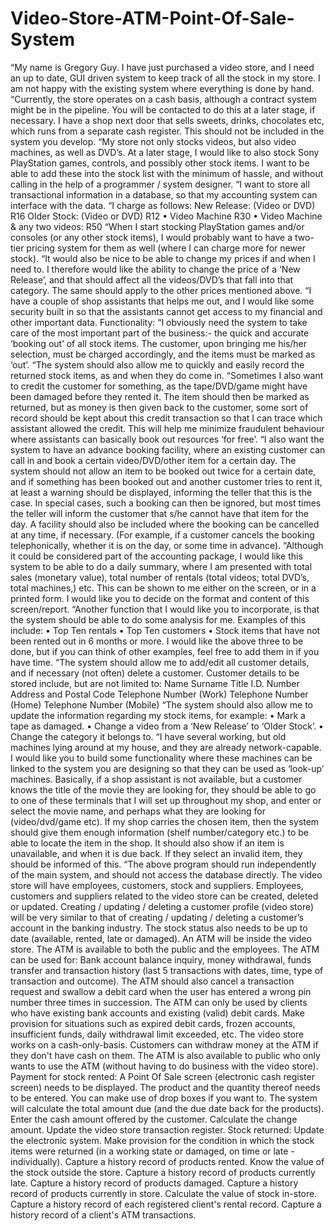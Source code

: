 # Video-Store-ATM-Point-Of-Sale-System
“My name is Gregory Guy. I have just purchased a video store, and I need an up to date, GUI driven system to keep track of all the stock in my store. I am not happy with the existing system where everything is done by hand.  “Currently, the store operates on a cash basis, although a contract system might be in the pipeline. You will be contacted to do this at a later stage, if necessary. I have a shop next door that sells sweets, drinks, chocolates etc, which runs from a separate cash register. This should not be included in the system you develop.  “My store not only stocks videos, but also video machines, as well as DVD’s.  At a later stage, I would like to also stock Sony PlayStation games, controls, and possibly other stock items. I want to be able to add these into the stock list with the minimum of hassle, and without calling in the help of a programmer / system designer.  “I want to store all transactional information in a database, so that my accounting system can interface with the data.  “I charge as follows: New Release: (Video or DVD)		R16 Older Stock: (Video or DVD)		R12 •	Video Machine					R30 •	Video Machine &amp; any two videos:	R50  “When I start stocking PlayStation games and/or consoles (or any other stock items), I would probably want to have a two-tier pricing system for them as well (where I can charge more for newer stock).  “It would also be nice to be able to change my prices if and when I need to. I therefore would like the ability to change the price of a ‘New Release’, and that should affect all the videos/DVD’s that fall into that category. The same should apply to the other prices mentioned above.  “I have a couple of shop assistants that helps me out, and I would like some security built in so that the assistants cannot get access to my financial and other important data.   Functionality:  “I obviously need the system to take care of the most important part of the business:- the quick and accurate ‘booking out’ of all stock items. The customer, upon bringing me his/her selection, must be charged accordingly, and the items must be marked as ‘out’.  “The system should also allow me to quickly and easily record the returned stock items, as and when they do come in.   “Sometimes I also want to credit the customer for something, as the tape/DVD/game might have been damaged before they rented it. The item should then be marked as returned, but as money is then given back to the customer, some sort of record should be kept about this credit transaction so that I can trace which assistant allowed the credit. This will help me minimize fraudulent behaviour where assistants can basically book out resources ‘for free’.  “I also want the system to have an advance booking facility, where an existing customer can call in and book a certain video/DVD/other item for a certain day. The system should not allow an item to be booked out twice for a certain date, and if something has been booked out and another customer tries to rent it, at least a warning should be displayed, informing the teller that this is the case. In special cases, such a booking can then be ignored, but most times the teller will inform the customer that s/he cannot have that item for the day. A facility should also be included where the booking can be cancelled at any time, if necessary. (For example, if a customer cancels the booking telephonically, whether it is on the day, or some time in advance).  “Although it could be considered part of the accounting package, I would like this system to be able to do a daily summary, where I am presented with total sales (monetary value), total number of rentals (total videos; total DVD’s, total machines,) etc. This can be shown to me either on the screen, or in a printed form. I would like you to decide on the format and content of this screen/report.  “Another function that I would like you to incorporate, is that the system should be able to do some analysis for me. Examples of this include: •	Top Ten rentals •	Top Ten customers •	Stock items that have not been rented out in 6 months or more.  I would like the above three to be done, but if you can think of other examples, feel free to add them in if you have time.    “The system should allow me to add/edit all customer details, and if necessary (not often) delete a customer. Customer details to be stored include, but are not limited to: Name Surname Title I.D. Number Address and Postal Code Telephone Number (Work) Telephone Number (Home) Telephone Number (Mobile)  “The system should also allow me to update the information regarding my stock items, for example: •	Mark a tape as damaged. •	Change a video from a ‘New Release’ to ‘Older Stock’. •	Change the category it belongs to.  “I have several working, but old machines lying around at my house, and they are already network-capable. I would like you to build some functionality where these machines can be linked to the system you are designing so that they can be used as ‘look-up’ machines. Basically, if a shop assistant is not available, but a customer knows the title of the movie they are looking for, they should be able to go to one of these terminals that I will set up throughout my shop, and enter or select the movie name, and perhaps what they are looking for (video/dvd/game etc). If my shop carries the chosen item, then the system should give them enough information (shelf number/category etc.) to be able to locate the item in the shop. It should also show if an item is unavailable, and when it is due back. If they select an invalid item, they should be informed of this.  “The above program should run independently of the main system, and should not access the database directly.  The video store will have employees, customers, stock and suppliers. Employees, customers and suppliers related to the video store can be created, deleted or updated.  Creating / updating / deleting a customer profile (video store) will be very similar to that of creating / updating / deleting a customer’s account in the banking industry.   The stock status also needs to be up to date (available, rented, late or damaged).  An ATM will be inside the video store. The ATM is available to both the public and the employees. The ATM can be used for: Bank account balance inquiry, money withdrawal, funds transfer and transaction history (last 5 transactions with dates, time, type of transaction and outcome). The ATM should also cancel a transaction request and swallow a debit card when the user has entered a wrong pin number three times in succession. The ATM can only be used by clients who have existing bank accounts and existing (valid) debit cards. Make provision for situations such as expired debit cards, frozen accounts, insufficient funds, daily withdrawal limit exceeded, etc.  The video store works on a cash-only-basis. Customers can withdraw money at the ATM if they don't have cash on them. The ATM is also available to public who only wants to use the ATM (without having to do business with the video store).  Payment for stock rented: A Point Of Sale screen (electronic cash register screen) needs to be displayed. The product and the quantity thereof needs to be entered. You can make use of drop boxes if you want to. The system will calculate the total amount due (and the due date back for the products). Enter the cash amount offered by the customer. Calculate the change amount. Update the video store transaction register.  Stock returned: Update the electronic system. Make provision for the condition in which the stock items were returned (in a working state or damaged, on time or late - individually).  Capture a history record of products rented. Know the value of the stock outside the store. Capture a history record of products currently late. Capture a history record of products damaged. Capture a history record of products currently in store. Calculate the value of stock in-store.  Capture a history record of each registered client's rental record.  Capture a history record of a client's ATM transactions.  
